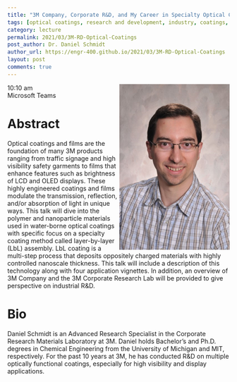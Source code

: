 ```yaml
---
title: "3M Company, Corporate R&D, and My Career in Specialty Optical Coatings"
tags: [optical coatings, research and development, industry, coatings, materials, 3M]
category: lecture
permalink: 2021/03/3M-RD-Optical-Coatings
post_author: Dr. Daniel Schmidt
author_url: https://engr-400.github.io/2021/03/3M-RD-Optical-Coatings
layout: post
comments: true
---
```


<!-- This is for your headshot. -->
<img align="right" width="250px" src="/images/210312-schmidt.jpg" alt="Daniel Schmidt"/>  

10:10 am  
Microsoft Teams  



# Abstract

Optical coatings and films are the foundation of many 3M products ranging from traffic signage and high visibility safety garments to films that enhance features such as brightness of LCD and OLED displays.  These highly engineered coatings and films modulate the transmission, reflection, and/or absorption of light in unique ways.  This talk will dive into the polymer and nanoparticle materials used in water-borne optical coatings with specific focus on a specialty coating method called layer-by-layer (LbL) assembly.  LbL coating is a multi-step process that deposits oppositely charged materials with highly controlled nanoscale thickness.  This talk will include a description of this technology along with four application vignettes.  In addition, an overview of 3M Company and the 3M Corporate Research Lab will be provided to give perspective on industrial R&D.

# Bio

Daniel Schmidt is an Advanced Research Specialist in the Corporate Research Materials Laboratory at 3M.  Daniel holds Bachelor’s and Ph.D. degrees in Chemical Engineering from the University of Michigan and MIT, respectively.  For the past 10 years at 3M, he has conducted R&D on multiple optically functional coatings, especially for high visibility and display applications.
